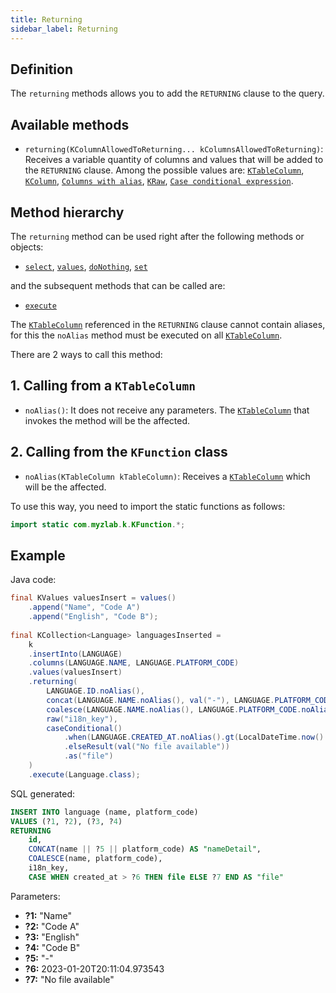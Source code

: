 ```yaml
---
title: Returning
sidebar_label: Returning
---
```


## Definition

The `returning` methods allows you to add the `RETURNING` clause to the query.

## Available methods

- `returning(KColumnAllowedToReturning... kColumnsAllowedToReturning)`: Receives a variable quantity of columns and values that will be added to the `RETURNING` clause. Among the possible values are: [`KTableColumn`](/docs/misc/select-list-values#1-ktablecolumn), [`KColumn`](/docs/misc/select-list-values#2-kcolumn), [`Columns with alias`](/docs/misc/select-list-values#6-columns-with-alias), [`KRaw`](/docs/misc/select-list-values#7-kraw), [`Case conditional expression`](/docs/misc/select-list-values#8-case-conditional-expression).

## Method hierarchy

The `returning` method can be used right after the following methods or objects:

- [`select`](/docs/insert-statement/select/), [`values`](/docs/insert-statement/values/), [`doNothing`](/docs/insert-statement/on-conflict/#1-do-nothing), [`set`](/docs/insert-statement/on-conflict/#4-target-columns---do-update)

and the subsequent methods that can be called are:

- [`execute`](/docs/select-statement/select/)

The [`KTableColumn`](/docs/misc/select-list-values#1-ktablecolumn) referenced in the `RETURNING` clause cannot contain aliases, for this the `noAlias` method must be executed on all [`KTableColumn`](/docs/misc/select-list-values#1-ktablecolumn).

There are 2 ways to call this method:

## 1. Calling from a `KTableColumn`

- `noAlias()`: It does not receive any parameters. The [`KTableColumn`](/docs/misc/select-list-values#1-ktablecolumn) that invokes the method will be the affected.

## 2. Calling from the `KFunction` class

- `noAlias(KTableColumn kTableColumn)`: Receives a [`KTableColumn`](/docs/misc/select-list-values#1-ktablecolumn) which will be the affected.

To use this way, you need to import the static functions as follows:

```java
import static com.myzlab.k.KFunction.*;
```

## Example

Java code:

```java
final KValues valuesInsert = values()
    .append("Name", "Code A")
    .append("English", "Code B");
            
final KCollection<Language> languagesInserted = 
    k
    .insertInto(LANGUAGE)
    .columns(LANGUAGE.NAME, LANGUAGE.PLATFORM_CODE)
    .values(valuesInsert)
    .returning(
        LANGUAGE.ID.noAlias(),
        concat(LANGUAGE.NAME.noAlias(), val("-"), LANGUAGE.PLATFORM_CODE.noAlias()).as("nameDetail"),
        coalesce(LANGUAGE.NAME.noAlias(), LANGUAGE.PLATFORM_CODE.noAlias()),
        raw("i18n_key"),
        caseConditional()
            .when(LANGUAGE.CREATED_AT.noAlias().gt(LocalDateTime.now().minusDays(7))).then(LANGUAGE.FILE.noAlias())
            .elseResult(val("No file available"))
            .as("file")
    )
    .execute(Language.class);
```

SQL generated:

```sql
INSERT INTO language (name, platform_code)
VALUES (?1, ?2), (?3, ?4)
RETURNING
    id,
    CONCAT(name || ?5 || platform_code) AS "nameDetail",
    COALESCE(name, platform_code),
    i18n_key,
    CASE WHEN created_at > ?6 THEN file ELSE ?7 END AS "file"
```

Parameters:

- **?1:** "Name"
- **?2:** "Code A"
- **?3:** "English"
- **?4:** "Code B"
- **?5:** "-"
- **?6:** 2023-01-20T20:11:04.973543
- **?7:** "No file available"